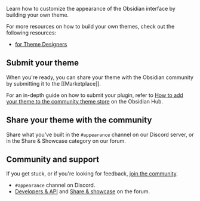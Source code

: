Learn how to customize the appearance of the Obsidian interface by building your own theme.

For more resources on how to build your own themes, check out the following resources:

- [for Theme Designers](https://publish.obsidian.md/hub/04+-+Guides%2C+Workflows%2C+%26+Courses/for+Theme+Designers)

## Submit your theme

When you're ready, you can share your theme with the Obsidian community by submitting it to the [[Marketplace]].

For an in-depth guide on how to submit your plugin, refer to [How to add your theme to the community theme store](https://publish.obsidian.md/hub/04+-+Guides%2C+Workflows%2C+%26+Courses/Guides/How+to+add+your+theme+to+the+community+theme+store) on the Obsidian Hub.

## Share your theme with the community

Share what you've built in the `#appearance` channel on our Discord server, or in the Share & Showcase category on our forum.

## Community and support

If you get stuck, or if you're looking for feedback, [join the community](https://obsidian.md/community).

- `#appearance` channel on Discord.
- [Developers & API](https://forum.obsidian.md/c/developers-api/14) and [Share & showcase](https://forum.obsidian.md/c/share-showcase/9) on the forum.